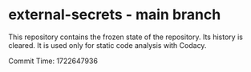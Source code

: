 # external-secrets - main branch

This repository contains the frozen state of the repository.
Its history is cleared. It is used only for static code
analysis with Codacy.

Commit Time: 1722647936